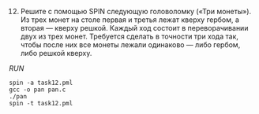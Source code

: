 12.	Решите с помощью SPIN следующую головоломку («Три монеты»). Из трех монет на столе первая и третья лежат кверху гербом, а вторая — кверху решкой. Каждый ход состоит в переворачивании двух из трех монет. Требуется сделать в точности три хода так, чтобы после них все монеты лежали одинаково — либо гербом, либо решкой кверху.

*RUN*
```
spin -a task12.pml
gcc -o pan pan.c
./pan
spin -t task12.pml
```
